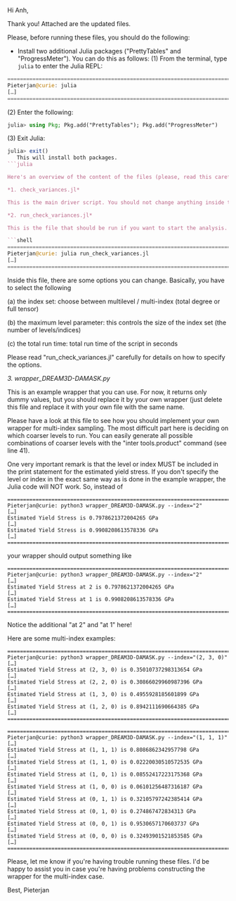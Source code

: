 
Hi Anh,

Thank you! Attached are the updated files. 

Please, before running these files, you should do the following:

- Install two additional Julia packages ("PrettyTables" and "ProgressMeter"). You can do this as follows:
(1) From the terminal, type `julia` to enter the Julia REPL:

```julia
==============================================================================
Pieterjan@curie: julia
[…]
==============================================================================
```

(2) Enter the following:

```julia
julia> using Pkg; Pkg.add("PrettyTables"); Pkg.add("ProgressMeter")
```

(3) Exit Julia:

```julia
julia> exit()
   This will install both packages.
```julia

Here's an overview of the content of the files (please, read this carefully because some things have changed with respect to the Python version):

*1. check_variances.jl*

This is the main driver script. You should not change anything inside this file.

*2. run_check_variances.jl*

This is the file that should be run if you want to start the analysis. To run the example, type `julia run_check_variances.jl` in the terminal:

```shell
==============================================================================
Pieterjan@curie: julia run_check_variances.jl
[…]
==============================================================================
```

Inside this file, there are some options you can change. Basically, you have to select the following

(a) the index set: choose between multilevel / multi-index (total degree or full tensor)

(b) the maximum level parameter: this controls the size of the index set (the number of levels/indices)

(c) the total run time: total run time of the script in seconds

Please read "run_check_variances.jl" carefully for details on how to specify the options.

*3. wrapper_DREAM3D-DAMASK.py*

This is an example wrapper that you can use. For now, it returns only dummy values, but you should replace it by your own wrapper (just delete this file and replace it with your own file with the same name.

Please have a look at this file to see how you should implement your own wrapper for multi-index sampling. The most difficult part here is deciding on which coarser levels to run. You can easily generate all possible combinations of coarser levels with the "inter tools.product" command (see line 41).

One very important remark is that the level or index MUST be included in the print statement for the estimated yield stress. If you don't specify the level or index in the exact same way as is done in the example wrapper, the Julia code will NOT work. So, instead of 

```shell
==============================================================================
Pieterjan@curie: python3 wrapper_DREAM3D-DAMASK.py --index="2"
[…]
Estimated Yield Stress is 0.7978621372004265 GPa
[…]
Estimated Yield Stress is 0.9908208613578336 GPa
[…]
==============================================================================
```

your wrapper should output something like

```shell
==============================================================================
Pieterjan@curie: python3 wrapper_DREAM3D-DAMASK.py --index="2"
[…]
Estimated Yield Stress at 2 is 0.7978621372004265 GPa
[…]
Estimated Yield Stress at 1 is 0.9908208613578336 GPa
[…]
==============================================================================
```

Notice the additional "at 2" and "at 1" here!

Here are some multi-index examples:

```shell
==============================================================================
Pieterjan@curie: python3 wrapper_DREAM3D-DAMASK.py --index="(2, 3, 0)"
[…]
Estimated Yield Stress at (2, 3, 0) is 0.35010737298313654 GPa
[…]
Estimated Yield Stress at (2, 2, 0) is 0.30866029960987396 GPa
[…]
Estimated Yield Stress at (1, 3, 0) is 0.4955928185601899 GPa
[…]
Estimated Yield Stress at (1, 2, 0) is 0.8942111690664385 GPa
[…]
==============================================================================
```

```shell
==============================================================================
Pieterjan@curie: python3 wrapper_DREAM3D-DAMASK.py --index="(1, 1, 1)"
[…]
Estimated Yield Stress at (1, 1, 1) is 0.8086862342957798 GPa
[…]
Estimated Yield Stress at (1, 1, 0) is 0.02220030510572535 GPa
[…]
Estimated Yield Stress at (1, 0, 1) is 0.08552417223175368 GPa
[…]
Estimated Yield Stress at (1, 0, 0) is 0.06101256487316187 GPa
[…]
Estimated Yield Stress at (0, 1, 1) is 0.32105797242385414 GPa
[…]
Estimated Yield Stress at (0, 1, 0) is 0.274867472834313 GPa
[…]
Estimated Yield Stress at (0, 0, 1) is 0.9530657170603737 GPa
[…]
Estimated Yield Stress at (0, 0, 0) is 0.32493901521853585 GPa
[…]
==============================================================================
```

Please, let me know if you're having trouble running these files. I'd be happy to assist you in case you're having problems constructing the wrapper for the multi-index case.

Best,
Pieterjan